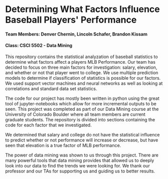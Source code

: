 # Determining What Factors Influence Baseball Players' Performance
#### Team Members: Denver Chernin, Lincoln Schafer, Brandon Kissam
#### Class: CSCI 5502 - Data Mining

This repository contains the statistical analyzation of baseball statistics to determine what factors affect a players MLB Performance. Our team has decided to focus on three main factors for investigation: salary, elevation, and whether or not that player went to college. We use multiple prediction models to determine if classification of statistics is possible for our factors. We used support vector machines and neural networks as well as looking at correlations and standard data set statistics. 

The code for our project has mostly been written in python using the great tool of jupyter-notebooks which allow for more incremental outputs to be seen. This project was completed as part of our Data Mining course at the University of Colorado Boulder where all team members are current graduate students. The repository is divided into sections containing the code for each factor that we investigated. 

We determined that salary and college do not have the statistical influence to predict whether or not performance will increase or decrease, but have seen that elevation is a true factor of MLB performance.

The power of data mining was shown to us through this project. There are many powerful tools that data mining provides that allowed us to deeply look into our data to find the trends we were looking for. We thank our professor and our TAs for supporting us and guiding us to better results. 
